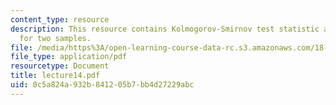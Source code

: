 ```yaml
---
content_type: resource
description: This resource contains Kolmogorov-Smirnov test statistic and KS test
  for two samples.
file: /media/https%3A/open-learning-course-data-rc.s3.amazonaws.com/18-443-statistics-for-applications-fall-2006/0c5a824a932b841205b7bb4d27229abc_lecture14.pdf
file_type: application/pdf
resourcetype: Document
title: lecture14.pdf
uid: 0c5a824a-932b-8412-05b7-bb4d27229abc
---
```

